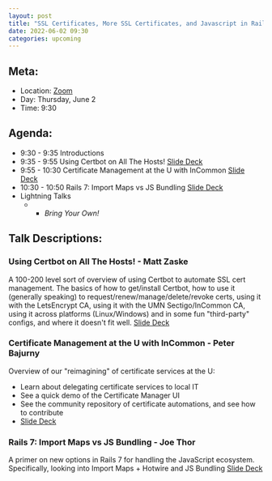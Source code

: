 ```yaml
---
layout: post
title: "SSL Certificates, More SSL Certificates, and Javascript in Rails 7"
date: 2022-06-02 09:30
categories: upcoming
---
```


## Meta:

- Location: [Zoom](https://z.umn.edu/cpmstream)
- Day: Thursday, June 2
- Time: 9:30

## Agenda:

- 9:30 - 9:35 Introductions
- 9:35 - 9:55 Using Certbot on All The Hosts! [Slide Deck](https://docs.google.com/presentation/d/1psENwT0Ng47NUYyngrLuIdDwJsaTIpSUnTCk05my98M/edit?usp=sharing)
- 9:55 - 10:30 Certificate Management at the U with InCommon [Slide Deck](https://docs.google.com/presentation/d/1Q64-upPZJMEOSBQ1XElWn5cV44vYTIMPYnCSDityNMQ/edit?usp=sharing)
- 10:30 - 10:50 Rails 7: Import Maps vs JS Bundling [Slide Deck](https://z.umn.edu/code-people-rails7-js)
- Lightning Talks
  -   - _Bring Your Own!_

## Talk Descriptions:

### Using Certbot on All The Hosts! - Matt Zaske

A 100-200 level sort of overview of using Certbot to automate SSL cert management. The basics of how to get/install Certbot, how to use it (generally speaking) to request/renew/manage/delete/revoke certs, using it with the LetsEncrypt CA, using it with the UMN Sectigo/InCommon CA, using it across platforms (Linux/Windows) and in some fun "third-party" configs, and where it doesn't fit well. [Slide Deck](https://docs.google.com/presentation/d/1psENwT0Ng47NUYyngrLuIdDwJsaTIpSUnTCk05my98M/edit?usp=sharing)

### Certificate Management at the U with InCommon - Peter Bajurny

Overview of our "reimagining" of certificate services at the U:
* Learn about delegating certificate services to local IT
* See a quick demo of the Certificate Manager UI
* See the community repository of certificate automations, and see how to contribute
* [Slide Deck](https://docs.google.com/presentation/d/1Q64-upPZJMEOSBQ1XElWn5cV44vYTIMPYnCSDityNMQ/edit?usp=sharing)

### Rails 7: Import Maps vs JS Bundling - Joe Thor

A primer on new options in Rails 7 for handling the JavaScript ecosystem. Specifically, looking into Import Maps + Hotwire and JS Bundling [Slide Deck](https://z.umn.edu/code-people-rails7-js)

